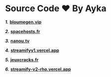 # Source Code ♥️ By Ayka

***1.*** **[bloumegen.vip](https://bloumegen.vip/)**

***2.*** **[spacehosts.fr](https://spacehosts.fr/)**

***3.*** **[nanou.tv](https://nanou.tv/)**

***4.*** **[streamifyv1.vercel.app](https://streamifyv1.vercel.app/)**

***5.*** **[jeuxcracks.fr](https://jeuxcracks.fr/)**

***6.*** **[streamify-v2-rho.vercel.app](https://streamify-v2-rho.vercel.app/)**
